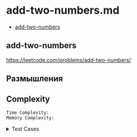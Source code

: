 # add-two-numbers.md

+ [add-two-numbers](#add-two-numbers)

## add-two-numbers

https://leetcode.com/problems/add-two-numbers/

## Размышления
    

## Сomplexity
    Time Complexity: 
    Memory Complexity: 

<details><summary>Test Cases</summary><blockquote>

``` java

```

</blockquote></details>

``` java

```